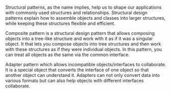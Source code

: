 Structural patterns, as the name implies, help us to shape our applications with commonly used structures and relationships. Structural design
patterns explain how to assemble objects and classes into larger structures, while keeping these structures flexible and efficient.

Composite pattern is a structural design pattern that allows composing objects into a tree-like structure and work with it as if it was a singular
object. It that lets you compose objects into tree structures and then work with these structures as if they were individual objects. In this pattern,
you can treat all objects as the same via the common interface.

Adapter pattern which allows incompatible objects/interfaces to collaborate. It is a special object that converts the interface of one object so that
another object can understand it. Adapters can not only convert data into various formats but can also help objects with different interfaces
collaborate.
